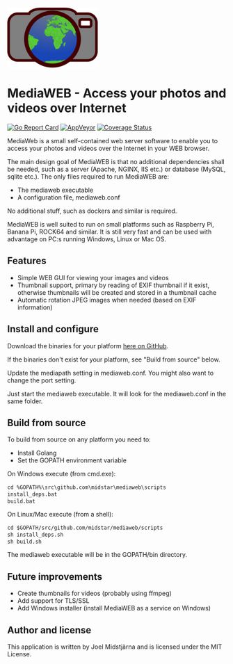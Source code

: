 ![GitHub Logo](/templates/logo.png)

# MediaWEB - Access your photos and videos over Internet

[![Go Report Card](https://goreportcard.com/badge/github.com/midstar/mediaweb)](https://goreportcard.com/report/github.com/midstar/mediaweb)
[![AppVeyor](https://ci.appveyor.com/api/projects/status/github/midstar/mediaweb?svg=true)](https://ci.appveyor.com/api/projects/status/github/midstar/mediaweb)
[![Coverage Status](https://coveralls.io/repos/github/midstar/mediaweb/badge.svg?branch=master)](https://coveralls.io/github/midstar/mediaweb?branch=master)

MediaWeb is a small self-contained web server software to enable you to access your photos and videos over the Internet in your WEB browser.

The main design goal of MediaWEB is that no additional dependencies shall be needed, such as a server (Apache, NGINX, IIS etc.) or database (MySQL, sqlite etc.). The only files required to run MediaWEB are:

* The mediaweb executable
* A configuration file, mediaweb.conf

No additional stuff, such as dockers and similar is required. 

MediaWEB is well suited to run on small platforms such as Raspberry Pi, Banana Pi, ROCK64 and similar. It is still very fast and can be used with advantage on PC:s running Windows, Linux or Mac OS.

## Features

* Simple WEB GUI for viewing your images and videos
* Thumbnail support, primary by reading of EXIF thumbnail if it exist, otherwise thumbnails will be created and stored in a thumbnail cache
* Automatic rotation JPEG images when needed (based on EXIF information)

## Install and configure

Download the binaries for your platform [here on GitHub](https://github.com/midstar/mediaweb/releases).

If the binaries don't exist for your platform, see "Build from source" below.

Update the mediapath setting in mediaweb.conf. You might also want to change the port setting.

Just start the mediaweb executable. It will look for the mediaweb.conf in the same folder.

## Build from source

To build from source on any platform you need to:

* Install Golang 
* Set the GOPATH environment variable

On Windows execute (from cmd.exe):

    cd %GOPATH%\src\github.com\midstar\mediaweb\scripts
    install_deps.bat
    build.bat

On Linux/Mac execute (from a shell):

    cd $GOPATH/src/github.com/midstar/mediaweb/scripts
    sh install_deps.sh
    sh build.sh

The mediaweb executable will be in the GOPATH/bin directory.


## Future improvements

* Create thumbnails for videos (probably using ffmpeg)
* Add support for TLS/SSL
* Add Windows installer (install MediaWEB as a service on Windows)

## Author and license

This application is written by Joel Midstjärna and is licensed under the MIT License.
